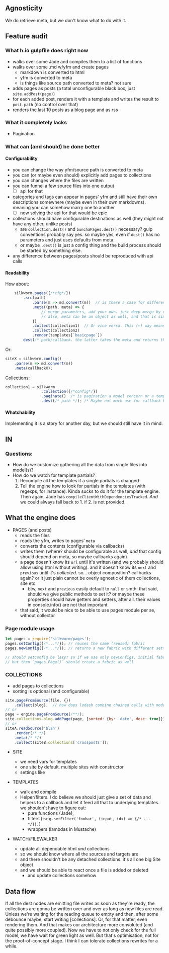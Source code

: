 ## Agnosticity

We do retrieve meta, but we don't know what to do with it.

## Feature audit

### What h.io gulpfile does right now
- walks over some Jade and compiles them to a list of functions
- walks over some .md w/yfm and create pages
    - markdown is converted to html
    - yfm is converted to meta
    - is things like source path converted to meta? not sure
- adds pages as posts (a total unconfigurable black box, just `site.addPost(page)`)
- for each added post, renders it with a template and writes the result to `post.path` (no control over that)
- renders the last 10 posts as a blog page and as rss

### What it completely lacks
- Pagination

### What can (and should) be done better

#### Configurability
- you can change the way yfm/source path is converted to meta
- you can (or maybe even should) explicitly add pages to collections
- you can changes where the files are written
- you can funnel a few source files into one output
    - [ ] api for that
- categories and tags can appear in pages' yfm and still have their own descriptions somewhere (maybe even in their own markdowns). meaning you can somehow marry one to another
    - [ ] now solving the api for that would be epic
- collections should have configurable destinations as well (they might not have any other, unlike posts)
    - are `collection.dest()` and `bunchaPages.dest()` necessary? gulp conventions probably say yes. so maybe yes, even if `dest()` has no parameters and just uses defaults from meta.
    - or maybe `.dest()` is just a config thing and the build process should be started by something else.
- any difference between pages/posts should be reproduced with api calls


#### Readability

How about:

```js
    silkworm.pages({/*cfg*/})
        .src(path)
            .parse(m => md.convert(m))  // is there a case for different markup parsers on different source paths?
            .meta((path, meta) => {
                // merge parameters, add your own. just deep merge by default
                // also, meta can be an object as well, and that is simply merged in    
            })
            .collect(collection1)  // Or vice versa. This (←) way means collections are already created, which might be ok.
            .collect(collection2)
            .render(templates[`basicpage`])
        dest(/* path/callback. the latter takes the meta and returns the path */);
```

Or:

```js
siteX = silkworm.config()
    .parse(m => md.convert(m))
    .meta(callbackX);
```

Collections:

```js
collection1 = silkworm
                .collection({/*config*/})
                .paginate()  /* is pagination a model concern or a template concern? what would Jekyll do? */ 
                .dest(/* path */); /* Maybe not much use for callback because there's no source meta this callback should process. Still we have to check if the dest. path is present for both pages and collections */
```

#### Whatchability

Implementing it is a story for another day, but we should still have it in mind.

## IN

### Questions:
- How do we customize gathering all the data from single files into model(s)?
- How do we watch for template partials?
    1. Recompile all the templates if a single partials is changed
    2. Tell the engine how to look for partials in the templates (with regexps, for instance). Kinda sucks to do it for the template engine. Then again, Jade has `compileClientWithDependenciesTracked`. _And_ we could always fall back to 1. if 2. is not provided.


## What the engine does
- PAGES (and posts)
    - reads the files
    - reads the yfm, writes to pages’ `meta`
    - converts the contents (configurable via callbacks)
    - writes them (where? should be configurable as well, _and_ that config should depend on meta, so maybe callbacks again)
    - a page doesn't know its `url` until it's written (and we probably should allow using html without writing). and it doesn't know its `next` and `previous` until it's _collected_. so... object composition? callbacks again? or it just plain cannot be overly agnostic of them collections, site etc.
        - btw, `next` and `previous` easily default to `null` or smth. that said, should we give public methods to set it? or maybe these properties should have getters and setters, after all. their values in console.info() are not that important
    - that said, it would be nice to be able to use pages module per se, without collector

### Page module usage

```js
let pages = require('silkworm/pages');
pages.setConfig({/*...*/}); // reuses the same (reused) fabric
pages.newConfig({/*...*/}); // returns a new fabric with different settings

// should setConfig be lazy? so if we use only newConfigs, initial fabric doesn't go unused
// but then `pages.Page()` should create a fabric as well
```


### COLLECTIONS
- add pages to collections
- sorting is optional (and configurable)

```js
site.pageFromSource(file, {})
    .collect(blog);  // how does lodash combine chained calls with modularity?
// or
page = engine.pageFromSource(/**/);
site.collections.blog.addPage(page, {sorted: {by: 'date', desc: true}});
// or
siteA.readSource('blah')
    .render(/* */)
    .meta(/* */)
    .collect(siteB.collections['crossposts']);
```

- SITE
    - we need vars for templates
    - one site by default. multiple sites with constructor
    - settings like

- TEMPLATES
    - walk and compile
    - Helper/filters. I do believe we should just give a set of data and helpers to a callback and let it feed all that to underlying templates. we shouldn't have to figure out:
        - pure functions (Jade),
        - filters (`swig.setFilter('foobar', (input, idx) => {/* ... */});`)
        - wrappers (lambdas in Mustache)

- WATCH/FILEWALKER
    - update all dependable html _and_ collections
    - so we should know where all the sources and targets are
    - and there shouldn't be any detached collections. it's all one big Site object
    - and we should be able to react once a file is added or deleted
        - and update collections somehow

## Data flow

If all the dest nodes are emitting file writes as soon as they're ready, the collections are gonna be written over and over as long as new files are read. Unless we're waiting for the reading queue to empty and then, after some debounce maybe, start writing [collections]. Or, for that matter, even rendering them.
And that makes our architecture more convoluted (and quite possibly more coupled). Now we have to not only check for the full model, we have wait for green light as well.
But that's optimisation, not for the proof-of-concept stage. I think I can tolerate collections rewrites for a while.

